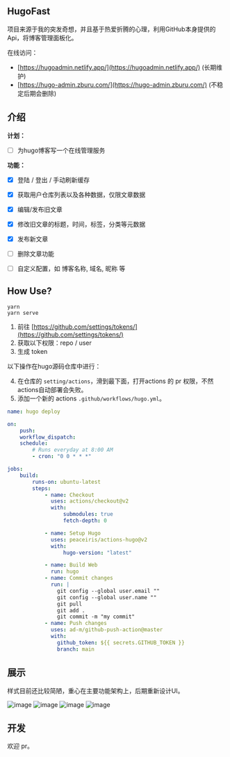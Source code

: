 ## HugoFast

项目来源于我的突发奇想，并且基于热爱折腾的心理，利用GitHub本身提供的Api，将博客管理面板化。


在线访问：

- [https://hugoadmin.netlify.app/](https://hugoadmin.netlify.app/) (长期维护)
- [https://hugo-admin.zburu.com/](https://hugo-admin.zburu.com/) (不稳定后期会删除)

## 介绍

**计划：**
- [ ] 为hugo博客写一个在线管理服务

**功能：**
- [x] 登陆 / 登出 / 手动刷新缓存
- [x] 获取用户仓库列表以及各种数据，仅限文章数据
- [x] 编辑/发布旧文章
- [x] 修改旧文章的标题，时间，标签，分类等元数据
- [x] 发布新文章
- [ ] 删除文章功能
- [ ] 自定义配置，如 博客名称, 域名, 昵称 等




## How Use?

```
yarn
yarn serve
```

1. 前往 [https://github.com/settings/tokens/](https://github.com/settings/tokens/)
2. 获取以下权限：repo / user
3. 生成 token

以下操作在hugo源码仓库中进行：

4. 在仓库的 `setting/actions`，滑到最下面，打开actions 的 pr 权限，不然actions自动部署会失败。
5. 添加一个新的 actions  `.github/workflows/hugo.yml`。

```yml
name: hugo deploy

on:
    push:
    workflow_dispatch:
    schedule:
        # Runs everyday at 8:00 AM
        - cron: "0 0 * * *"

jobs:
    build:
        runs-on: ubuntu-latest
        steps:
            - name: Checkout
              uses: actions/checkout@v2
              with:
                  submodules: true
                  fetch-depth: 0

            - name: Setup Hugo
              uses: peaceiris/actions-hugo@v2
              with:
                  hugo-version: "latest"

            - name: Build Web
              run: hugo
            - name: Commit changes
              run: |
                git config --global user.email ""
                git config --global user.name ""
                git pull
                git add .
                git commit -m "my commit"
            - name: Push changes
              uses: ad-m/github-push-action@master
              with:
                github_token: ${{ secrets.GITHUB_TOKEN }}
                branch: main
```


## 展示

样式目前还比较简陋，重心在主要功能架构上，后期重新设计UI。

![image](https://imgbed.netlify.app/images/image.2qx5wumaivw0.webp)
![image](https://imgbed.netlify.app/images/image.44obmiv90no0.webp)
![image](https://imgbed.netlify.app/images/image.2giluvva6z0g.webp)
![image](https://imgbed.netlify.app/images/image.237a8kiq3sxs.webp)

## 开发

欢迎 pr。
